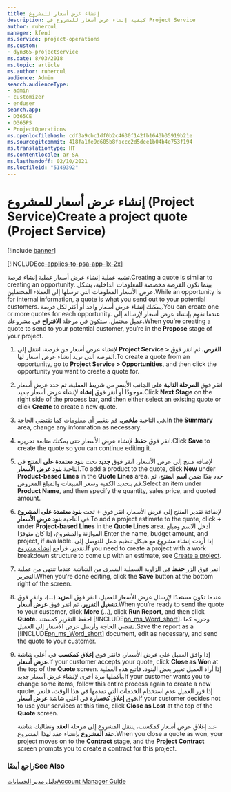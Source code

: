 ```yaml
---
title: إنشاء عرض أسعار للمشروع
description: كيفية إنشاء عرض أسعار للمشروع في Project Service
author: ruhercul
manager: kfend
ms.service: project-operations
ms.custom:
- dyn365-projectservice
ms.date: 8/03/2018
ms.topic: article
ms.author: ruhercul
audience: Admin
search.audienceType:
- admin
- customizer
- enduser
search.app:
- D365CE
- D365PS
- ProjectOperations
ms.openlocfilehash: cdf3a9cbc1df0b2c4630f142fb1643b35919b21e
ms.sourcegitcommit: 418fa1fe9d605b8faccc2d5dee1b04b4e753f194
ms.translationtype: HT
ms.contentlocale: ar-SA
ms.lasthandoff: 02/10/2021
ms.locfileid: "5149392"
---
```

# <a name="create-a-project-quote-project-service"></a><span data-ttu-id="78cab-103">إنشاء عرض أسعار للمشروع (Project Service)</span><span class="sxs-lookup"><span data-stu-id="78cab-103">Create a project quote (Project Service)</span></span>

[!include [banner](../includes/psa-now-project-operations.md)]

[!INCLUDE[cc-applies-to-psa-app-1x-2x](../includes/cc-applies-to-psa-app-1x-2x.md)]

<span data-ttu-id="78cab-104">تشبه عملية إنشاء عرض أسعار عملية إنشاء فرصة.</span><span class="sxs-lookup"><span data-stu-id="78cab-104">Creating a quote is similar to creating an opportunity.</span></span> <span data-ttu-id="78cab-105">بينما تكون الفرصة مخصصة للمعلومات الداخلية، يشكل عرض الأسعار المعلومات التي ترسلها إلى العملاء المحتملين.</span><span class="sxs-lookup"><span data-stu-id="78cab-105">While an opportunity is for internal information, a quote is what you send out to your potential customers.</span></span> <span data-ttu-id="78cab-106">يمكنك إنشاء عرض أسعار واحد أو أكثر لكل فرصة.</span><span class="sxs-lookup"><span data-stu-id="78cab-106">You can create one or more quotes for each opportunity.</span></span> <span data-ttu-id="78cab-107">عندما تقوم بإنشاء عرض أسعار لإرساله إلى عميل محتمل، ستكون في مرحلة **الاقتراح** في مشروعك.</span><span class="sxs-lookup"><span data-stu-id="78cab-107">When you’re creating a quote to send to your potential customer, you’re in the **Propose** stage of your project.</span></span>  
  
1. <span data-ttu-id="78cab-108">لإنشاء عرض أسعار من فرصة، انتقل إلى **Project Service > الفرص**، ثم انقر فوق الفرصة التي تريد إنشاء عرض أسعار لها.</span><span class="sxs-lookup"><span data-stu-id="78cab-108">To create a quote from an opportunity, go to **Project Service > Opportunities**, and then click the opportunity you want to create a quote for.</span></span>  
  
2. <span data-ttu-id="78cab-109">انقر فوق **المرحلة التالية** على الجانب الأيسر من شريط العملية، ثم حدد عرض أسعار موجودًا أو انقر فوق **إنشاء** لإنشاء عرض أسعار جديد.</span><span class="sxs-lookup"><span data-stu-id="78cab-109">Click **Next Stage** on the right side of the process bar, and then either select an existing quote or click **Create** to create a new quote.</span></span>  
  
3. <span data-ttu-id="78cab-110">في الناحية **ملخص**، قم بتغيير أي معلومات كما تقتضي الحاجة.</span><span class="sxs-lookup"><span data-stu-id="78cab-110">In the **Summary** area, change any information as necessary.</span></span>  
  
4. <span data-ttu-id="78cab-111">انقر فوق **حفظ** لإنشاء عرض الأسعار حتى يمكنك متابعة تحريره.</span><span class="sxs-lookup"><span data-stu-id="78cab-111">Click **Save** to create the quote so you can continue editing it.</span></span>  
  
5. <span data-ttu-id="78cab-112">لإضافة منتج إلى عرض الأسعار، انقر فوق **جديد** تحت **بنود معتمدة على المنتج‬** في الناحية **بنود عرض الأسعار**.</span><span class="sxs-lookup"><span data-stu-id="78cab-112">To add a product to the quote, click **New** under **Product-based Lines** in the **Quote Lines** area.</span></span> <span data-ttu-id="78cab-113">حدد بندًا ضمن **اسم المنتج**، ثم قم بتحديد الكمية وسعر المبيعات والمبلغ المعروض‬.</span><span class="sxs-lookup"><span data-stu-id="78cab-113">Select an item under **Product Name**, and then specify the quantity, sales price, and quoted amount.</span></span>  
  
6. <span data-ttu-id="78cab-114">لإضافة تقدير المنتج إلى عرض الأسعار، انقر فوق **+** تحت **بنود معتمدة على المشروع** في الناحية **بنود عرض الأسعار**.</span><span class="sxs-lookup"><span data-stu-id="78cab-114">To add a project estimate to the quote, click **+** under **Project-based Lines** in the **Quote Lines** area.</span></span> <span data-ttu-id="78cab-115">أدخل الاسم ومبلغ الموازنة والمشروع، إذا كان متوفرًا.</span><span class="sxs-lookup"><span data-stu-id="78cab-115">Enter the name, budget amount, and project, if available.</span></span> <span data-ttu-id="78cab-116">إذا أردت إنشاء مشروع مع هيكل تنظيم عمل للتوصل إلى تقدير، فراجع [إنشاء مشروع](../psa/create-project.md).</span><span class="sxs-lookup"><span data-stu-id="78cab-116">If you need to create a project with a work breakdown structure to come up with an estimate, see [Create a project](../psa/create-project.md).</span></span>  
  
7. <span data-ttu-id="78cab-117">انقر فوق الزر **حفظ** في الزاوية السفلية اليسرى من الشاشة عندما تنتهي من عملية التحرير.</span><span class="sxs-lookup"><span data-stu-id="78cab-117">When you’re done editing, click the **Save** button at the bottom right of the screen.</span></span>  
  
8. <span data-ttu-id="78cab-118">عندما تكون مستعدًا لإرسال عرض الأسعار للعميل، انقر فوق **المزيد** (...)، وانقر فوق **تشغيل التقرير**، ثم انقر فوق **عرض أسعار**.</span><span class="sxs-lookup"><span data-stu-id="78cab-118">When you’re ready to send the quote to your customer, click **More** (…), click **Run Report**, and then click **Quote**.</span></span> <span data-ttu-id="78cab-119">احفظ التقرير كمستند [!INCLUDE[pn_ms_Word_short](../includes/pn-ms-word-short.md)]، وحرره كما تقتضي الحاجة وأرسل عرض الأسعار إلى العميل.</span><span class="sxs-lookup"><span data-stu-id="78cab-119">Save the report as a [!INCLUDE[pn_ms_Word_short](../includes/pn-ms-word-short.md)] document, edit as necessary, and send the quote to your customer.</span></span>  
  
9. <span data-ttu-id="78cab-120">إذا وافق العميل على عرض الأسعار، فانقر فوق **إغلاق كمكسب‬** في أعلى شاشة **عرض أسعار**.</span><span class="sxs-lookup"><span data-stu-id="78cab-120">If your customer accepts your quote, click **Close as Won** at the top of the **Quote** screen.</span></span> <span data-ttu-id="78cab-121">إذا أراد العميل تغيير بعض البنود، فاتبع هذه العملية بأكملها مرة أخرى لإنشاء عرض أسعار جديد.</span><span class="sxs-lookup"><span data-stu-id="78cab-121">If your customer wants you to change some items, follow this entire process again to create a new quote.</span></span> <span data-ttu-id="78cab-122">إذا قرر العميل عدم استخدام الخدمات التي تقدمها في هذا الوقت، فانقر فوق **إغلاق كخسارة‬** في أعلى شاشة **عرض أسعار**.</span><span class="sxs-lookup"><span data-stu-id="78cab-122">If your customer decides not to use your services at this time, click **Close as Lost** at the top of the **Quote** screen.</span></span>  
  
   <span data-ttu-id="78cab-123">عند إغلاق عرض أسعار كمكسب، ينتقل المشروع إلى مرحلة **العقد** وتطالبك شاشة **عقد المشروع** بإنشاء عقد لهذا المشروع.</span><span class="sxs-lookup"><span data-stu-id="78cab-123">When you close a quote as won, your project moves on to the **Contract** stage, and the **Project Contract** screen prompts you to create a contract for this project.</span></span>  
  
### <a name="see-also"></a><span data-ttu-id="78cab-124">راجع أيضًا</span><span class="sxs-lookup"><span data-stu-id="78cab-124">See Also</span></span>  
 [<span data-ttu-id="78cab-125">دليل مدير الحسابات</span><span class="sxs-lookup"><span data-stu-id="78cab-125">Account Manager Guide</span></span>](../psa/account-manager-guide.md)
